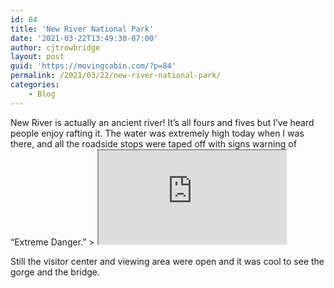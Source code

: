 ```yaml
---
id: 84
title: 'New River National Park'
date: '2021-03-22T13:49:30-07:00'
author: cjtrowbridge
layout: post
guid: 'https://movingcabin.com/?p=84'
permalink: /2021/03/22/new-river-national-park/
categories:
    - Blog
---
```


<main class="site-main" id="main"><article class="post-13947 post type-post status-publish format-standard has-post-thumbnail hentry category-2021-spring" id="post-13947"><div class="entry-content">New River is actually an ancient river! It’s all fours and fives but I’ve heard people enjoy rafting it. The water was extremely high today when I was there, and all the roadside stops were taped off with signs warning of “Extreme Danger.” > <iframe data-mce-fragment="1" name="__tt_embed__v6896432582522660" src="https://www.tiktok.com/embed/v2/6942273205340032262?lang=en-US"></iframe>

 Still the visitor center and viewing area were open and it was cool to see the gorge and the bridge. </div><footer class="entry-footer"></footer></article></main>